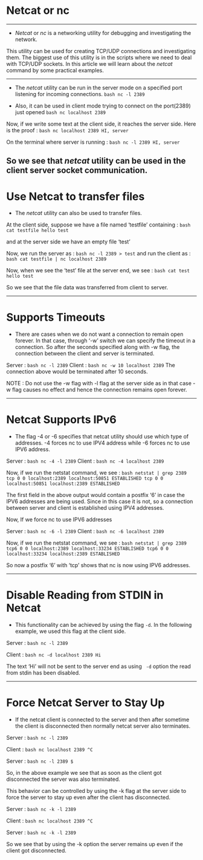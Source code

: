 # Netcat or nc
---
- _Netcat_ or _nc_ is a networking utility for debugging and investigating the network.

This utility can be used for creating TCP/UDP connections and investigating them. The biggest use of this utility is in the scripts where we need to deal with TCP/UDP sockets.
In this article we will learn about the _netcat_ command by some practical examples.

---

* The _netcat_ utility can be run in the server mode on a specified port listening for incoming connections.
```bash nc -l 2389```

* Also, it can be used in client mode trying to connect on the port(2389) just opened
```bash nc localhost 2389```

Now, if we write some text at the client side, it reaches the server side. Here is the proof :
```bash nc localhost 2389 HI, server```

On the terminal where server is running :
```bash nc -l 2389 HI, server```

So we see that _netcat_ utility can be used in the client server socket communication.
---
# Use Netcat to transfer files

- The _netcat_ utility can also be used to transfer files.

At the client side, suppose we have a file named ‘testfile’ containing :
```bash cat testfile hello test```

and at the server side we have an empty file ‘test’

Now, we run the server as :
```bash nc -l 2389 > test```
and run the client as :
```bash cat testfile | nc localhost 2389```

Now, when we see the ‘test’ file at the server end, we see :
```bash cat test hello test```

So we see that the file data was transferred from client to server.

---
# Supports Timeouts

- There are cases when we do not want a connection to remain open forever. In that case, through ‘-w’ switch we can specify the timeout in a connection. So after the seconds specified along with -w flag, the connection between the client and server is terminated.

Server :
```bash nc -l 2389```
Client :
```bash nc -w 10 localhost 2389```
The connection above would be terminated after 10 seconds.

NOTE : Do not use the -w flag with -l flag at the server side as in that case -w flag causes no effect and hence the connection remains open forever.

---
# Netcat Supports IPv6

- The flag -4 or -6 specifies that netcat utility should use which type of addresses. -4 forces nc to use IPV4 address while -6 forces nc to use IPV6 address.

Server :
```bash nc -4 -l 2389```
Client :
```bash nc -4 localhost 2389```

Now, if we run the netstat command, we see :
```bash netstat | grep 2389 tcp 0 0 localhost:2389 localhost:50851 ESTABLISHED tcp 0 0 localhost:50851 localhost:2389 ESTABLISHED```

The first field in the above output would contain a postfix ‘6’ in case the IPV6 addresses are being used. Since in this case it is not, so a connection between server and client is established using IPV4 addresses.

Now, If we force nc to use IPV6 addresses

Server :
```bash nc -6 -l 2389```
Client :
```bash nc -6 localhost 2389```

Now, if we run the netstat command, we see :
```bash netstat | grep 2389 tcp6 0 0 localhost:2389 localhost:33234 ESTABLISHED tcp6 0 0 localhost:33234 localhost:2389 ESTABLISHED```

So now a postfix ‘6’ with ‘tcp’ shows that nc is now using IPV6 addresses.

---
# Disable Reading from STDIN in Netcat

- This functionality can be achieved by using the flag ```-d```. In the following example, we used this flag at the client side.

Server :
```bash nc -l 2389``` 

Client :
```bash nc -d localhost 2389 Hi```

The text ‘Hi’ will not be sent to the server end as using ``` -d``` option the read from stdin has been disabled.

---
# Force Netcat Server to Stay Up

- If the netcat client is connected to the server and then after sometime the client is disconnected then normally netcat server also terminates.

Server :
```bash nc -l 2389```

Client :
```bash nc localhost 2389 ^C```

Server :
```bash nc -l 2389 $```

So, in the above example we see that as soon as the client got disconnected the server was also terminated.

This behavior can be controlled by using the -k flag at the server side to force the server to stay up even after the client has disconnected.

Server :
```bash nc -k -l 2389```

Client :
```bash nc localhost 2389 ^C```

Server :
```bash nc -k -l 2389```

So we see that by using the -k option the server remains up even if the client got disconnected.
